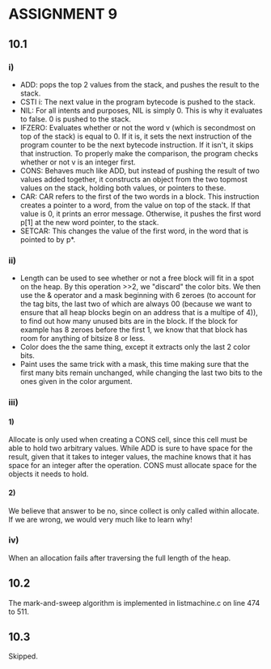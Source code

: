 # ASSIGNMENT 9

## 10.1

### i)

* ADD: pops the top 2 values from the stack, and pushes the result to the stack.
* CSTI i: The next value in the program bytecode is pushed to the stack.
* NIL: For all intents and purposes, NIL is simply 0. This is why it evaluates to false. 0 is pushed to the stack.
* IFZERO: Evaluates whether or not the word v (which is secondmost on top of the stack) is equal to 0. If it is, it sets the next instruction of the program counter to be the next bytecode instruction. If it isn't, it skips that instruction. To properly make the comparison, the program checks whether or not v is an integer first.
* CONS: Behaves much like ADD, but instead of pushing the result of two values added together, it constructs an object from the two topmost values on the stack, holding both values, or pointers to these.
* CAR: CAR refers to the first of the two words in a block. This instruction creates a pointer to a word, from the value on top of the stack. If that value is 0, it prints an error message. Otherwise, it pushes the first word p[1] at the new word pointer, to the stack.
* SETCAR: This changes the value of the first word, in the word that is pointed to by p*.

### ii)

* Length can be used to see whether or not a free block will fit in a spot on the heap. By this operation >>2, we "discard" the color bits. We then use the & operator and a mask beginning with 6 zeroes (to account for the tag bits, the last two of which are always 00 (because we want to ensure that all heap blocks begin on an address that is a multipe of 4)), to find out how many unused bits are in the block. If the block for example has 8 zeroes before the first 1, we know that that block has room for anything of bitsize 8 or less.
* Color does the the same thing, except it extracts only the last 2 color bits.
* Paint uses the same trick with a mask, this time making sure that the first many bits remain unchanged, while changing the last two bits to the ones given in the color argument.

### iii)

#### 1)

Allocate is only used when creating a CONS cell, since this cell must be able to hold two arbitrary values. While ADD is sure to have space for the result, given that it takes to integer values, the machine knows that it has space for an integer after the operation. CONS must allocate space for the objects it needs to hold.

#### 2)

We believe that answer to be no, since collect is only called within allocate. If we are wrong, we would very much like to learn why!

### iv)

When an allocation fails after traversing the full length of the heap.

## 10.2

The mark-and-sweep algorithm is implemented in listmachine.c on line 474 to 511.

## 10.3

Skipped.
